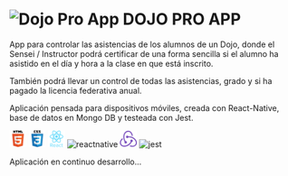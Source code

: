 # <img src="https://img2.freepng.es/20190209/hai/kisspng-computer-icons-classdojo-image-portable-network-gr-go-to-image-page-5c5f58a7a50304.0204778315497524876759.jpg" alt="Dojo Pro App" width="auto" height="60"> DOJO PRO APP 

App para controlar las asistencias de los alumnos de un Dojo, donde el Sensei / Instructor podrá certificar de una forma sencilla si el alumno ha asistido en el día y hora a la clase en que está inscrito. 

También podrá llevar un control de todas las asistencias, grado y si ha pagado la licencia federativa anual.

Aplicación pensada para dispositivos móviles, creada con React-Native, base de datos en Mongo DB y testeada con Jest.

<p>
<img src="https://raw.githubusercontent.com/devicons/devicon/master/icons/html5/html5-original-wordmark.svg" alt="html5" width="30" height="30"/>
<img src="https://raw.githubusercontent.com/devicons/devicon/master/icons/css3/css3-original-wordmark.svg" alt="css3" width="30" height="30"/>
<img src="https://raw.githubusercontent.com/devicons/devicon/master/icons/react/react-original-wordmark.svg" alt="react" width="30" height="30"/>
<img src="https://reactnative.dev/img/header_logo.svg" alt="reactnative" width="30" height="30"/>  
<img src="https://raw.githubusercontent.com/devicons/devicon/master/icons/redux/redux-original.svg" alt="redux" width="30" height="30"/>
<img src="https://www.vectorlogo.zone/logos/jestjsio/jestjsio-icon.svg" alt="jest" width="30" height="30"/>
</p>

Aplicación en continuo desarrollo...

